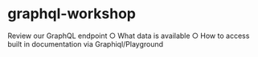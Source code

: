 # graphql-workshop

Review our GraphQL endpoint
○ What data is available
○ How to access built in documentation via Graphiql/Playground
